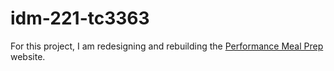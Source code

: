 # idm-221-tc3363

For this project, I am redesigning and rebuilding the [Performance Meal Prep](https://www.eatpmp.com) website.
